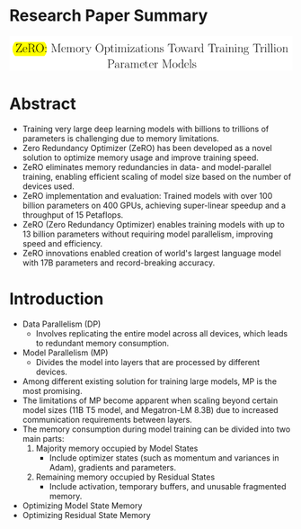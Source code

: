 # Research Paper Summary
![ZeRO: Memory Optimizations Toward Training Trillion Parameters Models](./images/zero.png)
# Abstract
- Training very large deep learning models with billions to trillions of parameters is challenging due to memory limitations.
- Zero Redundancy Optimizer (ZeRO) has been developed as a novel solution to optimize memory usage and improve training speed.
- ZeRO eliminates memory redundancies in data- and model-parallel training, enabling efficient scaling of model size based on the number of devices used.
- ZeRO implementation and evaluation: Trained models with over 100 billion parameters on 400 GPUs, achieving super-linear speedup and a throughput of 15 Petaflops.
- ZeRO (Zero Redundancy Optimizer) enables training models with up to 13 billion parameters without requiring model parallelism, improving speed and efficiency.
- ZeRO innovations enabled creation of world's largest language model with 17B parameters and record-breaking accuracy.
# Introduction
- Data Parallelism (DP)
	- Involves replicating the entire model across all devices, which leads to redundant memory consumption.
- Model Parallelism (MP)
	- Divides the model into layers that are processed by different devices.
- Among different existing solution for training large models, MP is the most promising.
- The limitations of MP become apparent when scaling beyond certain model sizes (11B T5 model, and Megatron-LM 8.3B) due to increased communication requirements between layers.
- The memory consumption during model training can be divided into two main parts:
	1. Majority memory occupied by Model States
		- Include optimizer states (such as momentum and variances in Adam), gradients and parameters.
	2. Remaining memory occupied by Residual States
		- Include activation, temporary buffers, and unusable fragmented memory.
- Optimizing Model State Memory
- Optimizing Residual State Memory
